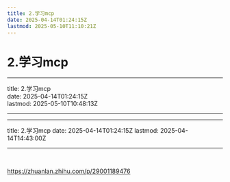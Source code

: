 ```yaml
---
title: 2.学习mcp
date: 2025-04-14T01:24:15Z
lastmod: 2025-05-10T11:10:21Z
---
```


# 2.学习mcp

---

title: 2.学习mcp  
date: 2025-04-14T01:24:15Z  
lastmod: 2025-05-10T10:48:13Z

---

---

title: 2.学习mcp
date: 2025-04-14T01:24:15Z
lastmod: 2025-04-14T14:43:00Z

---

‍

https://zhuanlan.zhihu.com/p/29001189476

‍
